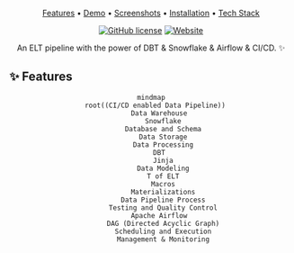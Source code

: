 <div align="center">


<p align="center">
  <a href="#features">Features</a> •
  <a href="#demo">Demo</a> •
  <a href="#screenshots">Screenshots</a> •
  <a href="#installation">Installation</a> •
  <a href="#tech-stack">Tech Stack</a>
</p>

[![GitHub license](https://img.shields.io/github/license/lohitkolluri/Portfolio?style=flat-square)](LICENSE)
[![Website](https://img.shields.io/website?style=flat-square&url=https%3A%2F%2Fportfolio-lohit.vercel.app)](https://yong-lin-liang.github.io/blog-client-static/#/portfolio/dataengineer)

<p align="center">An ELT pipeline with the power of DBT & Snowflake & Airflow & CI/CD. ✨</p>

</div>

## ✨ Features

<div align="center">

```mermaid
mindmap
  root((CI/CD enabled Data Pipeline))
    Data Warehouse
      Snowflake
      Database and Schema
      Data Storage
      Data Processing
    DBT
      Jinja
      Data Modeling
      T of ELT
      Macros
      Materializations
      Data Pipeline Process
      Testing and Quality Control
    Apache Airflow
      DAG (Directed Acyclic Graph)
      Scheduling and Execution
      Management & Monitoring
```

</div>


</div>
